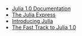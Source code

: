 - [Julia 1.0 Documentation](https://docs.julialang.org/en/v1/)
- [The Julia Express](http://bogumilkaminski.pl/files/julia_express.pdf)
- [Introducing Julia](https://en.wikibooks.org/wiki/Introducing_Julia)
- [The Fast Track to Julia 1.0](https://juliadocs.github.io/Julia-Cheat-Sheet/)